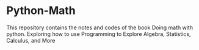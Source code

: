 # Python-Math
This repository contains the notes and codes of the book Doing math with python. Exploring how to use Programming to Explore Algebra, Statistics, Calculus, and More
